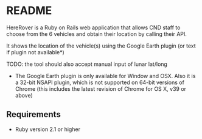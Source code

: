 README
======

HereRover is a Ruby on Rails web application that allows CND staff to choose from the 6 vehicles and obtain their location by calling their API.

It shows the location of the vehicle(s) using the Google Earth plugin (or text if plugin not available*)

TODO:  the tool should also accept manual input of lunar lat/long
     

* The Google Earth plugin is only available for Window and OSX. Also it is a 32-bit NSAPI plugin, which is not supported on 64-bit versions of Chrome (this includes the latest revision of Chrome for OS X, v39 or above) 

Requirements
------------
  * Ruby version 2.1 or higher

